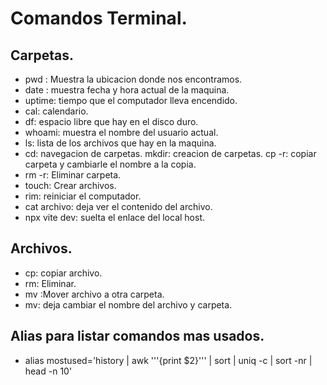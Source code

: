 # Comandos Terminal.

## Carpetas.

- pwd : Muestra la ubicacion donde nos encontramos.
- date : muestra fecha y hora actual de la maquina.
- uptime: tiempo que el computador lleva encendido.
- cal: calendario.
- df: espacio libre que hay en el disco duro.
- whoami: muestra el nombre del usuario actual.
- ls: lista de los archivos que hay en la maquina.
- cd: navegacion de carpetas.
mkdir: creacion de carpetas.
cp -r: copiar carpeta y cambiarle el nombre a la copia.
- rm -r: Eliminar carpeta.
- touch: Crear archivos.
- rim: reiniciar el computador.
- cat archivo: deja ver el contenido del archivo.
- npx vite dev: suelta el enlace del local host.

## Archivos.

- cp: copiar archivo.
- rm: Eliminar.
- mv :Mover archivo a otra carpeta.
- mv: deja cambiar el nombre del archivo y carpeta.

## Alias para listar comandos mas usados.

- alias mostused='history | awk '\''{print $2}'\'' | sort | uniq  -c | sort -nr | head -n 10'


